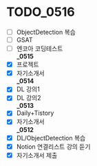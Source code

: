 # TODO_0516
- [ ] ObjectDetection 복습
- [ ] GSAT  
- [ ] 엔코아 코딩테스트  
**_0515**
- [X] 프로젝트
- [X] 자기소개서  
**_0514**
- [X] DL 강의1
- [X] DL 강의2<br>
**_0513**
- [X] Daily+Tistory
- [X] 자기소개서<br>
**_0512**
- [x] DL/ObjectDetection 복습
- [x] Notion 연결리스트 강의 듣기
- [x] 자기소개서 제출
